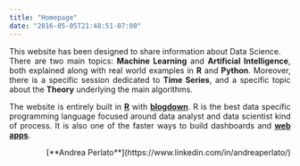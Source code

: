 ```yaml
---
title: "Homepage"
date: "2016-05-05T21:48:51-07:00"
---
```


<style>
body {
text-align: justify}
</style>

This website has been designed to share information about Data Science. </br>
There are two main topics: **Machine Learning** and **Artificial Intelligence**, both explained along with real world examples in **R** and **Python**.
Moreover, there is a specific session dedicated to **Time Series**, and a specific topic about the **Theory** underlying the main algorithms. 

The website is entirely built in [**R**](https://www.r-project.org/) with [**blogdown**](https://bookdown.org/yihui/blogdown/).
R is the best data specific programming language focused around data analyst and data scientist kind of process.
It is also one of the faster ways to build dashboards and [**web apps**](https://www.andreaperlato.com/graphpost/feature-of-automobiles-via-web-app/). </br>

<p style='text-align: right;'>   
[**Andrea Perlato**](https://www.linkedin.com/in/andreaperlato/) 











